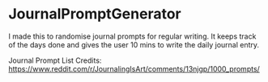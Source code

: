 # JournalPromptGenerator

I made this to randomise journal prompts for regular writing. It keeps track of the days done and gives the user 10 mins to write the daily journal entry.

Journal Prompt List Credits: https://www.reddit.com/r/JournalingIsArt/comments/13njgp/1000_prompts/ 
